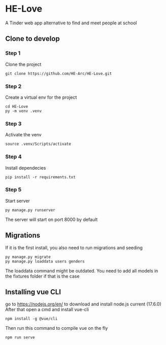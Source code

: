 # HE-Love
A Tinder web app alternative to find and meet people at school


## Clone to develop

### Step 1
Clone the project

```
git clone https://github.com/HE-Arc/HE-Love.git
```

### Step 2

Create a virtual env for the project

```
cd HE-Love
py -m venv .venv
```

### Step 3

Activate the venv

```
source .venv/Scripts/activate
```

### Step 4

Install dependecies

```
pip install -r requirements.txt
```

### Step 5

Start server

```
py manage.py runserver
```

The server will start on port 8000 by default

## Migrations

If it is the first install, you also need to run migrations and seeding

```
py manage.py migrate
py manage.py loaddata users genders
```

The loaddata command might be outdated. You need to add all models in the fixtures folder if that is the case

## Installing vue CLI

go to https://nodejs.org/en/ to download and install node.js current (17.6.0)
After that open a cmd and install vue-cli
```
npm install -g @vue/cli
```

Then run this command to compile vue on the fly

```
npm run serve
```
